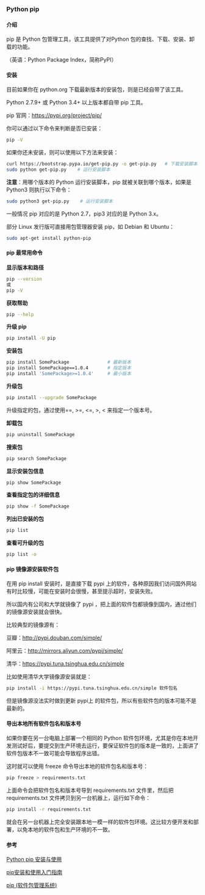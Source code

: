 ### Python pip

#### 介绍

pip 是 Python 包管理工具，该工具提供了对Python 包的查找、下载、安装、卸载的功能。

（英语：Python Package Index，简称PyPI）
#### 安装
目前如果你在 python.org 下载最新版本的安装包，则是已经自带了该工具。

Python 2.7.9+ 或 Python 3.4+ 以上版本都自带 pip 工具。

pip 官网：https://pypi.org/project/pip/

你可以通过以下命令来判断是否已安装：
```bash
pip -V
```

如果你还未安装，则可以使用以下方法来安装：
```bash
curl https://bootstrap.pypa.io/get-pip.py -o get-pip.py   # 下载安装脚本
sudo python get-pip.py    # 运行安装脚本
```
**注意**：用哪个版本的 Python 运行安装脚本，pip 就被关联到哪个版本，如果是 Python3 则执行以下命令：
```bash
sudo python3 get-pip.py    # 运行安装脚本
```
一般情况 pip 对应的是 Python 2.7，pip3 对应的是 Python 3.x。

部分 Linux 发行版可直接用包管理器安装 pip，如 Debian 和 Ubuntu：
```bash
sudo apt-get install python-pip
```
#### pip 最常用命令

**显示版本和路径**
```bash
pip --version
或
pip -V
```
**获取帮助**
```bash
pip --help
```

**升级 pip**  
```bash
pip install -U pip
```

**安装包**
```bash
pip install SomePackage              # 最新版本
pip install SomePackage==1.0.4       # 指定版本
pip install 'SomePackage>=1.0.4'     # 最小版本
```

**升级包**
```bash
pip install --upgrade SomePackage
```
升级指定的包，通过使用==, >=, <=, >, < 来指定一个版本号。

**卸载包**
```bash
pip uninstall SomePackage
```

**搜索包**
```bash
pip search SomePackage
```
    
**显示安装包信息**
```bash
pip show SomePackage
```

**查看指定包的详细信息**
```bash
pip show -f SomePackage
```

**列出已安装的包**
```bash
pip list
```

**查看可升级的包**
```bash
pip list -o
```

#### pip 镜像源安装软件包
在用 pip install 安装时，是直接下载 pypi 上的软件，各种原因我们访问国外网站有时比较慢，可能在安装时会很慢，甚至提示超时，安装失败。

所以国内有公司和大学就镜像了 pypi ，把上面的软件包都镜像到国内，通过他们的镜像源安装就会很快。

比较典型的镜像源有：

豆瓣：http://pypi.douban.com/simple/

阿里云：http://mirrors.aliyun.com/pypi/simple/

清华：https://pypi.tuna.tsinghua.edu.cn/simple

比如使用清华大学镜像源安装就是：
```bash
pip install -i https://pypi.tuna.tsinghua.edu.cn/simple 软件包名
```
但是镜像源没法实时做到更新 pypi上 的软件包，所以有些软件包的版本可能不是最新的。

#### 导出本地所有软件包名和版本号
如果你要在另一台电脑上部署一个相同的 Python 软件包环境，尤其是你在本地开发测试好后，要提交到生产环境去运行，要保证软件包的版本是一致的，上面讲了软件包版本不一致可能会导致程序出错。

这时就可以使用 freeze 命令导出本地的软件包名和版本号：

```bash
pip freeze > requirements.txt
```
上面命令会把软件包名和版本号导到 requirements.txt 文件里，然后把 requirements.txt 文件拷贝到另一台机器上，运行如下命令：
```bash
pip install -r requirements.txt
```
就会在另一台机器上完全安装跟本地一模一样的软件包环境。这比较方便开发和部署，以免本地的软件包和生产环境的不一致。

#### 参考
[Python pip 安装与使用](https://www.runoob.com/w3cnote/python-pip-install-usage.html)

[pip安装和使用入门指南](https://www.yuanrenxue.com/python/pip-usage.html)

[pip (软件包管理系统)][1]

[1]: https://zh.wikipedia.org/zh-hans/Pip_(%E8%BB%9F%E4%BB%B6%E5%8C%85%E7%AE%A1%E7%90%86%E7%B3%BB%E7%B5%B1)

